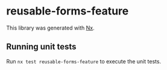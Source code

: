 # reusable-forms-feature

This library was generated with [Nx](https://nx.dev).

## Running unit tests

Run `nx test reusable-forms-feature` to execute the unit tests.
